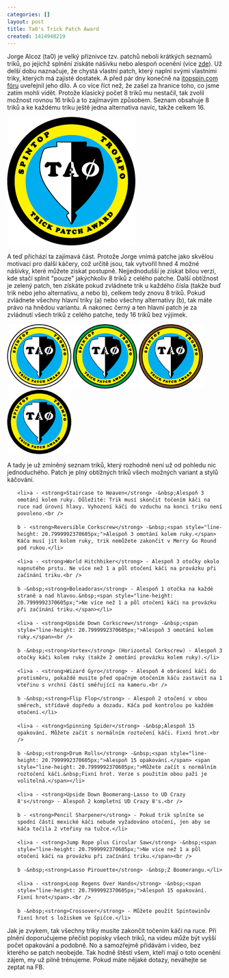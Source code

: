 ```yaml
---
categories: []
layout: post
title: Ta0's Trick Patch Award
created: 1414948219
---
```

<p>Jorge Alcoz (ta0) je velký příznivce tzv. patchů neboli krátkých seznamů triků, po jejichž splnění získáte nášivku nebo alespoň ocenění (více <a href="http://spintop.cz/content/patche" target="_blank">zde</a>). Už delší dobu naznačuje, že chystá vlastní patch, který naplní svými vlastními triky, kterých má zajisté dostatek. A před pár dny konečně na <a href="http://www.ta0.com/forum/index.php/topic,3583.0.html" target="_blank">itopspin.com fóru</a>&nbsp;uveřejnil jeho dílo. A co více říct než, že zašel za hranice toho, co jsme zatím mohli vidět. Protože klasický počet 8 triků mu nestačil, tak zvolil možnost rovnou 16 triků a to zajímavým způsobem. Seznam obsahuje 8 triků a ke každému triku ještě jedna alternativa navíc, takže celkem 16.</p>



<p><img alt="" src="/images/ta0s-trick-patch-award/Ta0%20Patch.gif" style="width: 300px; height: 300px;" /></p>



<p>A teď přichází ta zajímavá část. Protože Jorge vnímá patche jako skvělou motivaci pro další káčery, což určitě jsou, tak vytvořil hned 4 možné nášivky, které můžete získat postupně. Nejjednodušší je získat bílou verzi, kde stačí splnit "pouze" jakýchkoliv 8 triků z celého patche. Další obtížnost je zelený patch, ten získáte pokud zvládnete trik u každého čísla (takže buď trik nebo jeho alternativu, a nebo b), celkem tedy znovu 8 triků. Pokud zvládnete všechny hlavní triky (a) nebo všechny alternativy (b), tak máte právo na hnědou variantu. A nakonec černý a ten hlavní patch je za zvládnutí všech triků z celého patche, tedy 16 triků bez výjimek.</p>



<p><img alt="" src="/images/ta0s-trick-patch-award/Ta0%20Patch%20white.gif" style="width: 150px; height: 150px;" />&nbsp;<img alt="" src="/images/ta0s-trick-patch-award/Ta0%20Patch%20green.gif" style="width: 150px; height: 150px;" />&nbsp;<img alt="" src="/images/ta0s-trick-patch-award/Ta0%20Patch%20brown.gif" style="width: 150px; height: 150px;" />&nbsp;<img alt="" src="/images/ta0s-trick-patch-award/Ta0%20Patch%20black.gif" style="width: 150px; height: 150px;" /></p>



<p>A tady je už zmíněný seznam triků, který rozhodně není už od pohledu nic jednoduchého. Patch je plný obtížných triků všech možných variant a stylů káčování.</p>



<ol>

	<li>a - <strong>Staircase to Heaven</strong> -&nbsp;Alespoň 3 omotání kolem ruky. Důležité: Trik musí skončit točením káči na ruce nad úrovní hlavy. Vyhození káči do vzduchu na konci triku není povoleno.<br />

	b - <strong>Reversible Corkscrew</strong> -&nbsp;<span style="line-height: 20.7999992370605px;">Alespoň 3 omotání kolem ruky.</span> Káča musí jít kolem ruky, trik nemůžete zakončit v Merry Go Round pod rukou.</li>

	<li>a - <strong>World Hitchhiker</strong> - Alespoň 3 otočky okolo napnutého prstu. Ne více než 1 a půl otočení káči na provázku při začínání triku.<br />

	b -&nbsp;<strong>Boleadoras</strong> - Alespoň 1 otočka na každé straně a nad hlavou.&nbsp;<span style="line-height: 20.7999992370605px;">Ne více než 1 a půl otočení káči na provázku při začínání triku.</span></li>

	<li>a - <strong>Upside Down Corkscrew</strong> -&nbsp;<span style="line-height: 20.7999992370605px;">Alespoň 3 omotání kolem ruky.</span><br />

	b -&nbsp;<strong>Vortex</strong> (Horizontal Corkscrew) - Alespoň 3 otočky káči kolem ruky (takže 2 omotání provázku kolem ruky).</li>

	<li>a - <strong>Wizard Gyro</strong> - Alespoň 4 obrácení káči do protisměru, pokaždé musíte před opačným otočením káču zastavit na 1 vteřinu s vrchní částí směřující na kameru.<br />

	b -&nbsp;<strong>Flip Flop</strong> - Alespoň 2 otočení v obou směrech, střídavě dopředu a dozadu. Káča pod kontrolou po každém otočení.</li>

	<li>a - <strong>Spinning Spider</strong> -&nbsp;Alespoň 15 opakování. Můžete začít s normálním roztočení káči. Fixní hrot.<br />

	b -&nbsp;<strong>Drum Rolls</strong> -&nbsp;<span style="line-height: 20.7999992370605px;">Alespoň 15 opakování.</span> <span style="line-height: 20.7999992370605px;">Můžete začít s normálním roztočení káči.&nbsp;Fixní hrot. Verze s použitím obou paží je volitelná.</span></li>

	<li>a - <strong>Upside Down Boomerang-Lasso to UD Crazy 8's</strong> - Alespoň 2 kompletní UD Crazy 8's.<br />

	b - <strong>Pencil Sharpener</strong> - Pokud trik splníte se spodní částí mexické káči nebude vyžadováno otočení, jen aby se káča točila 2 vteřiny na tužce.</li>

	<li>a - <strong>Jump Rope plus Circular Saw</strong> -&nbsp;<span style="line-height: 20.7999992370605px;">Ne více než 1 a půl otočení káči na provázku při začínání triku.</span><br />

	b -&nbsp;<strong>Lasso Pirouette</strong> -&nbsp;Z Boomerangu.</li>

	<li>a - <strong>Loop Regens Over Hands</strong> -&nbsp;<span style="line-height: 20.7999992370605px;">Alespoň 15 opakování. Fixní hrot</span>.<br />

	b -&nbsp;<strong>Crossover</strong> - Můžete použít Spintowinův fixní hrot s ložiskem ve špičce.</li>

</ol>



<p>Jak je zvykem, tak všechny triky musíte zakončit točením káči na ruce. Při plnění doporučujeme přečíst popisky všech triků, na videu může být vyšší počet opakování a podobně. No a samozřejmě přidávám i video, bez kterého se patch neobejde. Tak hodně štěstí všem, kteří mají o toto ocenění zájem, my už pilně trénujeme. Pokud máte nějaké dotazy, neváhejte se zeptat na FB.</p>



<p><div class="youtube-player" data-id="5qnqeUXmxeo"></div></p>

